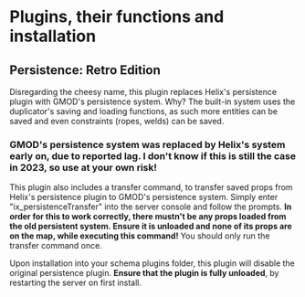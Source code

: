# Plugins, their functions and installation

## Persistence: Retro Edition
Disregarding the cheesy name, this plugin replaces Helix's persistence plugin with GMOD's persistence system. Why? The built-in system uses the duplicator's saving and loading functions, as such more entities can be saved and even constraints (ropes, welds) can be saved.

### GMOD's persistence system was replaced by Helix's system early on, due to reported lag. I don't know if this is still the case in 2023, so use at your own risk!

This plugin also includes a transfer command, to transfer saved props from Helix's persistence plugin to GMOD's persistence system. Simply enter "ix_persistenceTransfer" into the server console and follow the prompts. **In order for this to work correctly, there mustn't be any props loaded from the old persistent system. Ensure it is unloaded and none of its props are on the map, while executing this command!** You should only run the transfer command once.

Upon installation into your schema plugins folder, this plugin will disable the original persistence plugin. **Ensure that the plugin is fully unloaded**, by restarting the server on first install.
